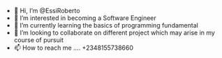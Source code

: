 - 👋 Hi, I’m @EssiRoberto
- 👀 I’m interested in becoming a Software Engineer 
- 🌱 I’m currently learning the basics of programming fundamental 
- 💞️ I’m looking to collaborate on different project which may arise in my course of pursuit 
- 📫 How to reach me .... +2348155738660

<!---
EssiRoberto/EssiRoberto is a ✨ special ✨ repository because its `README.md` (this file) appears on your GitHub profile.
You can click the Preview link to take a look at your changes.
--->
